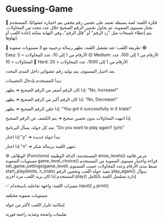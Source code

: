 # Guessing-Game
📌 فكرة اللعبة:
لعبة بسيطة تعتمد على تخمين رقم مخفي يتم اختياره عشوائيًا.
المستخدم يختار مستوى الصعوبة، ثم يحاول تخمين الرقم الصحيح خلال عدد محدد من المحاولات.
يتم إعطاء تلميحات مثل "زد الرقم" أو "قلل الرقم"، وفي النهاية يمكنه إعادة اللعب أو إنهاؤها.

🧠 طريقة اللعب:
عند تشغيل اللعبة، تظهر رسالة ترحيبية مع 3 مستويات صعوبة:
                                                                                                                            🟢 Easy: الأرقام من 1 إلى 10، عدد المحاولات = 5
                                                                                                                         🟡 Medium: الأرقام من 1 إلى 100، عدد المحاولات = 10
                                                                                                                          🔴 Hard: الأرقام من 1 إلى 1000، عدد المحاولات = 20

بعد اختيار المستوى، يتم توليد رقم عشوائي داخل المدى المحدد.

يبدأ المستخدم بإدخال التخمينات:

إذا كان الرقم أصغر من الرقم الصحيح ➜ يظهر: "No, Increase!"

إذا كان الرقم أكبر من الرقم الصحيح ➜ يظهر: "No, Decrease!"

إذا خمّن الرقم الصحيح ➜ يظهر: "You got it successfully in X trials!"

إذا انتهت المحاولات بدون تخمين صحيح ➜ يتم الكشف عن الرقم الصحيح.

بعد كل جولة، يسأل البرنامج:
                                                                                                                                "Do you want to play again? (y/n)"

إذا اختار "y" ➜ تبدأ جولة جديدة

إذا اختار "n" ➜ تنتهي اللعبة برسالة شكر

⚙️ الوظائف (Functions) المستخدمة:
الدالة	الوظيفة
                                                                                                                                show_levels()	عرض قائمة مستويات الصعوبة
                                                                                                                  game_level_choice()	قراءة واختيار مستوى الصعوبة من المستخدم
                                                                                                   set_game_settings(game_level)	ضبط مدى الأرقام وعدد المحاولات حسب المستوى
                                                                                                                  start_play(limits, n_trials)	تنفيذ جولة اللعب وتخمين الرقم
                                                                                                                       play_again()	سؤال المستخدم إذا كان يريد اللعب مرة أخرى
                                                                                                                                          play()	إدارة تسلسل اللعبة بالكامل

✅ مميزات اللعبة:
واجهة تفاعلية باستخدام input() و print()

مستويات صعوبة مختلفة

إمكانية تكرار اللعب لأكثر من جولة

تعليمات واضحة وتغذية راجعة فورية

